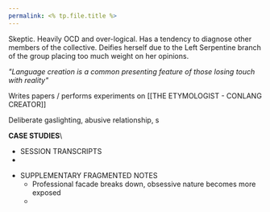```yaml
---
permalink: <% tp.file.title %>
---
```

Skeptic. Heavily OCD and over-logical. Has a tendency to diagnose other members of the collective. Deifies herself due to the Left Serpentine branch of the group placing too much weight on her opinions. 



*"Language creation is a common presenting feature of those losing touch with reality"*

Writes papers / performs experiments on [[THE ETYMOLOGIST - CONLANG CREATOR]]


Deliberate gaslighting, abusive relationship, s

**CASE STUDIES**\
- SESSION TRANSCRIPTS 
- 

+ SUPPLEMENTARY FRAGMENTED NOTES 
	+ Professional facade breaks down, obsessive nature becomes more exposed 
	+ 